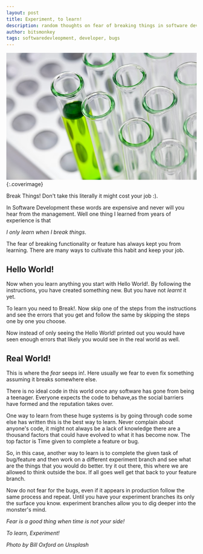 ```yaml
---
layout: post
title: Experiment, to learn!
description: random thoughts on fear of breaking things in software development
author: bitsmonkey
tags: softwaredevleopment, developer, bugs 
---
```

![experiment](/img/experiment-to-learn.jpg){:.coverimage}

 

Break Things! Don't take this literally it might cost your job :).

In Software Development these words are expensive and never will you hear from the management. Well one thing I learned from years of experience is that

_I only learn when I break things_.

The fear of breaking functionality or feature has always kept you from learning. There are many ways to cultivate this habit and keep your job.

## Hello World!

Now when you learn anything you start with Hello World!. By following the instructions, you have created something new. But you have not _learnt_ it yet.

To learn you need to Break!. Now skip one of the steps from the instructions and see the errors that you get and follow the same by skipping the steps one by one you choose.

Now instead of only seeing the Hello World! printed out you would have seen enough errors that likely you would see in the real world as well.

## Real World!

This is where the _fear_ seeps in!. Here usually we fear to even fix something assuming it breaks somewhere else.

There is no ideal code in this world once any software has gone from being a teenager. Everyone expects the code to behave,as the social barriers have formed and the reputation takes over.

One way to learn from these huge systems is by going through code some else has written this is the best way to learn. Never complain about anyone's code, it might not always be a lack of knowledge there are a thousand factors that could have evolved to what it has become now. The top factor is Time given to complete a feature or bug.

So, in this case, another way to learn is to complete the given task of bug/feature and then work on a different experiment branch and see what are the things that you would do better. try it out there, this where we are allowed to think outside the box. If all goes well get that back to your feature branch.

Now do not fear for the bugs, even if it appears in production follow the same process and repeat. Until you have your experiment branches its only the surface you know. experiment branches allow you to dig deeper into the monster's mind.

_Fear is a good thing when time is not your side!_

_To learn, Experiment!_

*Photo by Bill Oxford on Unsplash*
